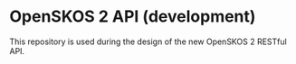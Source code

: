 # OpenSKOS 2 API (development)

This repository is used during the design of the new OpenSKOS 2 RESTful API. 